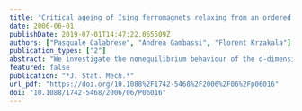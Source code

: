 ```yaml
---
title: "Critical ageing of Ising ferromagnets relaxing from an ordered state"
date: 2006-06-01
publishDate: 2019-07-01T14:47:22.065509Z
authors: ["Pasquale Calabrese", "Andrea Gambassi", "Florent Krzakala"]
publication_types: ["2"]
abstract: "We investigate the nonequilibrium behaviour of the d-dimensional Ising model with purely dissipative dynamics during its critical relaxation from a magnetized initial configuration. The universal scaling forms of the two-time response and correlation functions of the magnetization are derived within the field-theoretical approach and the associated scaling functions are computed up to first order in the ϵ-expansion (ϵ = 4 − d). Ageing behaviour is clearly displayed and the associated universal fluctuation–dissipation ratio tends to for long times. These results are confirmed by Monte Carlo simulations of the two-dimensional Ising model with Glauber dynamics, from which we find . The crossover to the case of relaxation from a disordered state is discussed and the crossover function for the fluctuation–dissipation ratio is computed within the Gaussian approximation."
featured: false
publication: "*J. Stat. Mech.*"
url_pdf: "https://doi.org/10.1088%2F1742-5468%2F2006%2F06%2Fp06016"
doi: "10.1088/1742-5468/2006/06/P06016"
---
```


